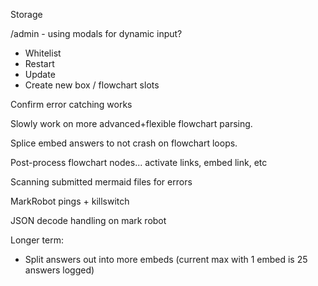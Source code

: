 Storage

/admin - using modals for dynamic input?
- Whitelist
- Restart
- Update
- Create new box / flowchart slots

Confirm error catching works

Slowly work on more advanced+flexible flowchart parsing.

Splice embed answers to not crash on flowchart loops.

Post-process flowchart nodes... activate links, embed link, etc

Scanning submitted mermaid files for errors

MarkRobot pings + killswitch

JSON decode handling on mark robot

Longer term:
- Split answers out into more embeds (current max with 1 embed is 25 answers logged)

